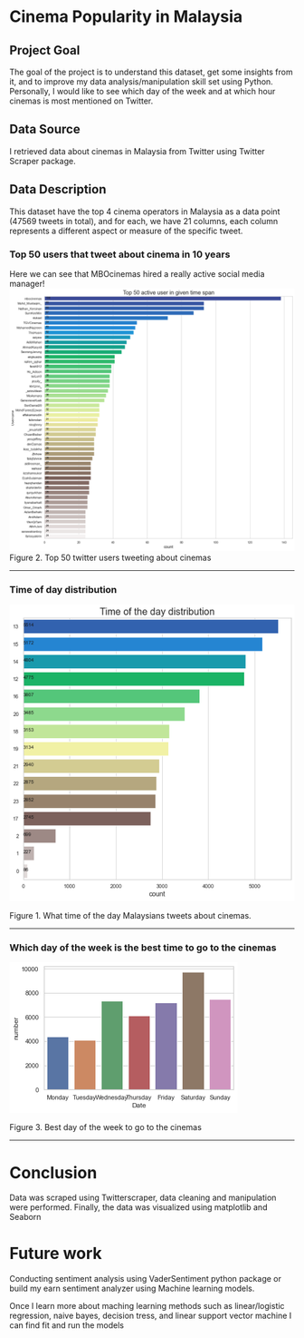 # Cinema Popularity in Malaysia #

## Project Goal
The goal of the project is to understand this dataset, get some insights from it, and to improve my data analysis/manipulation skill set using Python. Personally, I would like to see which day of the week and at which hour cinemas is most mentioned on Twitter.

## Data Source
I retrieved data about cinemas in Malaysia from Twitter using Twitter Scraper package. 

## Data Description
This dataset have the top 4 cinema operators in Malaysia as a data point (47569 tweets in total), and for each, we have 21 columns, each column represents a different aspect or measure of the specific tweet.

### Top 50 users that tweet about cinema in 10 years

Here we can see that MBOcinemas hired a really active social media manager!
![](Images/Top_50_users.png)
Figure 2. Top 50 twitter users tweeting about cinemas 

-------------------------------------------

### Time of day distribution 

![](Images/githubcinemas.png)

Figure 1. What time of the day Malaysians tweets about cinemas. 

-------------------------------------------



### Which day of the week is the best time to go to the cinemas

![](Images/day_of_the_week.png)

Figure 3. Best day of the week to go to the cinemas 

-------------------------------------------



# Conclusion 

Data was scraped using Twitterscraper, data cleaning and manipulation were performed. Finally, the data was visualized using matplotlib and Seaborn 

# Future work 

Conducting sentiment analysis using VaderSentiment python package or build my earn sentiment analyzer using Machine learning models. 

Once I learn more about maching learning methods such as linear/logistic regression, naive bayes, decision tress, and linear support vector machine I can find fit and run the models
